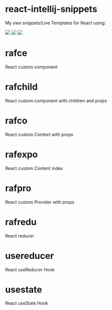 # react-intellij-snippets

My own snippets/Live Templates for React using:

<img src="https://img.shields.io/badge/IntelliJ_IDEA-000000.svg?style=for-the-badge&logo=intellij-idea&logoColor=white"> 
<img src="https://img.shields.io/badge/React 18-20232A?style=for-the-badge&logo=react&logoColor=">
<img src="https://img.shields.io/badge/TypeScript-007ACC?style=for-the-badge&logo=typescript&logoColor=white">

# rafce
React custom component

# rafchild
React custom component with children and props

# rafco
React custom Context with props

# rafexpo
React custom Content index

# rafpro
React custom Provider with props

# rafredu
React reducer

# usereducer
React useReducer Hook

# usestate
React useState Hook

